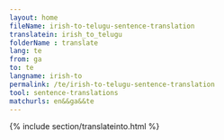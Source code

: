 ```yaml
---
layout: home
fileName: irish-to-telugu-sentence-translation
translatein: irish_to_telugu
folderName : translate
lang: te
from: ga
to: te
langname: irish-to
permalink: /te/irish-to-telugu-sentence-translation
tool: sentence-translations
matchurls: en&&ga&&te
---
```

{% include section/translateinto.html %}
